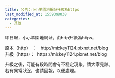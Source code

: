 ```yaml
---
title: 公告：小小羊園地網址升級為https
last_modified_at: 1559398038
categories:
  - 其他
---
```


<p>即日起，小小羊園地網址，由http升級為https。</p>

<p>原本（http）&nbsp; ：&nbsp; &nbsp;http://mickey1124.pixnet.net/blog<br>
升級（https）：&nbsp; https://mickey1124.pixnet.net/blog</p>

<p>升級之後，可能有段時間會有不穩定現象，請大家見諒。<br>
若有異常狀況，也請回報，以便處理。</p>

